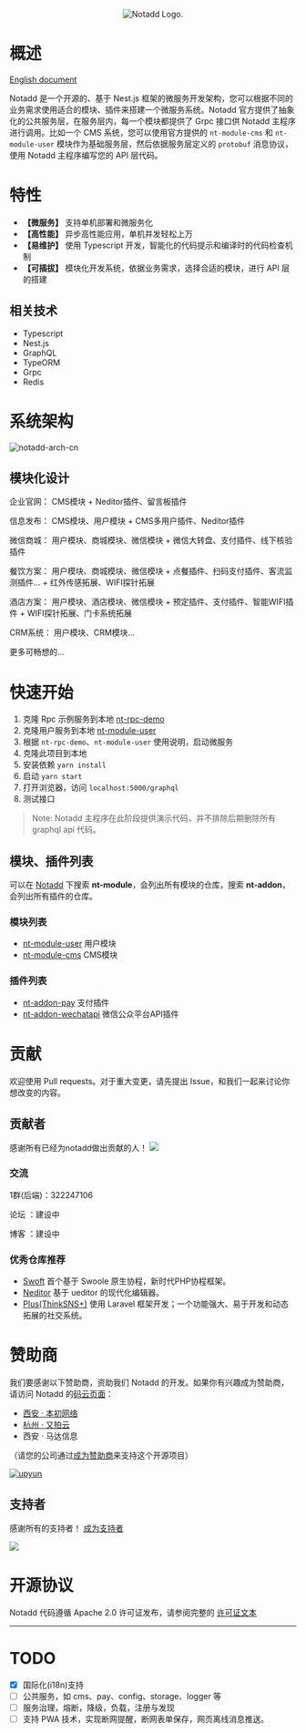 <p align="center"><img src="https://www.notadd.com/src/notado_logo420x96.svg" alt="Notadd Logo."></p>

# 概述

[English document](./README.md)

Notadd 是一个开源的、基于 Nest.js 框架的微服务开发架构，您可以根据不同的业务需求使用适合的模块、插件来搭建一个微服务系统。Notadd 官方提供了抽象化的公共服务层，在服务层内，每一个模块都提供了 Grpc 接口供 Notadd 主程序进行调用。比如一个 CMS 系统，您可以使用官方提供的 `nt-module-cms` 和 `nt-module-user` 模块作为基础服务层，然后依据服务层定义的 `protobuf` 消息协议，使用 Notadd 主程序编写您的 API 层代码。

# 特性

- **【微服务】** 支持单机部署和微服务化
- **【高性能】** 异步高性能应用，单机并发轻松上万
- **【易维护】** 使用 Typescript 开发，智能化的代码提示和编译时的代码检查机制
- **【可插拔】** 模块化开发系统，依据业务需求，选择合适的模块，进行 API 层的搭建

## 相关技术

- Typescript
- Nest.js
- GraphQL
- TypeORM
- Grpc
- Redis

# 系统架构

![notadd-arch-cn](https://www.notadd.com/src/notadd-arch-cn.svg)

## 模块化设计

企业官网： CMS模块 + Neditor插件、留言板插件

信息发布： CMS模块、用户模块 + CMS多用户插件、Neditor插件

微信商城： 用户模块、商城模块、微信模块 + 微信大转盘、支付插件、线下核验插件

餐饮方案： 用户模块、商城模块、微信模块 + 点餐插件、扫码支付插件、客流监测插件... + 红外传感拓展、WIFI探针拓展

酒店方案： 用户模块、酒店模块、微信模块 + 预定插件、支付插件、智能WIFI插件 + WIFI探针拓展、门卡系统拓展

CRM系统： 用户模块、CRM模块...

更多可畅想的...

# 快速开始

1. 克隆 Rpc 示例服务到本地 [nt-rpc-demo](https://github.com/notadd/nt-rpc-demo)
2. 克隆用户服务到本地 [nt-module-user](https://github.com/notadd/nt-module-user)
3. 根据 `nt-rpc-demo`、`nt-module-user` 使用说明，启动微服务
4. 克隆此项目到本地
5. 安装依赖 `yarn install`
6. 启动 `yarn start`
7. 打开浏览器，访问 `localhost:5000/graphql`
8. 测试接口

> Note: Notadd 主程序在此阶段提供演示代码，并不排除后期删除所有 graphql api 代码。

## 模块、插件列表

可以在 [Notadd](https://github.com/notadd) 下搜索 **nt-module**，会列出所有模块的仓库，搜索 **nt-addon**，会列出所有插件的仓库。

### 模块列表

- [nt-module-user](https://github.com/notadd/nt-module-user) 用户模块
- [nt-module-cms](https://github.com/notadd/nt-module-cms)  CMS模块

### 插件列表

- [nt-addon-pay](https://github.com/notadd/nt-addon-pay) 支付插件
- [nt-addon-wechatapi](https://github.com/notadd/nt-addon-wechatapi) 微信公众平台API插件

# 贡献

欢迎使用 Pull requests。对于重大变更，请先提出 Issue，和我们一起来讨论你想改变的内容。

## 贡献者

感谢所有已经为notadd做出贡献的人！
<a href="https://github.com/notadd/notadd/graphs/contributors"><img src="https://opencollective.com/notadd/contributors.svg?width=890&button=false" /></a>

### 交流

1群(后端)：322247106

论坛 ：建设中

博客 ：建设中

### 优秀仓库推荐

- [Swoft](https://github.com/swoft-cloud/swoft) 首个基于 Swoole 原生协程，新时代PHP协程框架。
- [Neditor](https://github.com/notadd/neditor) 基于 ueditor 的现代化编辑器。
- [Plus(ThinkSNS+)](https://github.com/slimkit/thinksns-plus) 使用 Laravel 框架开发；一个功能强大、易于开发和动态拓展的社交系统。

# 赞助商

我们要感谢以下赞助商，资助我们 Notadd 的开发。如果你有兴趣成为赞助商，请访问 Notadd 的[码云页面](https://gitee.com/notadd/notadd?donate=true)：

- [西安 · 本初网络](https://www.ibenchu.com)
- [杭州 · 又拍云](https://www.upyun.com)
- 西安 · 马达信息

（请您的公司通过[成为赞助商](https://opencollective.com/notadd#sponsor)来支持这个开源项目）

[![upyun](https://www.notadd.com/src/upyun.svg "又拍云")](https://console.upyun.com/register/?invite=r17EYO3BW)

## 支持者

感谢所有的支持者！ [成为支持者](https://opencollective.com/notadd#backer)

<a href="https://opencollective.com/notadd#backers" target="_blank"><img src="https://opencollective.com/notadd/backers.svg?width=890"></a>

# 开源协议

Notadd 代码遵循 Apache 2.0 许可证发布，请参阅完整的 [许可证文本](LICENSE)

----------

# TODO

- [x] 国际化(i18n)支持
- [ ] 公共服务，如 cms、pay、config、storage、logger 等
- [ ] 服务治理，熔断，降级，负载，注册与发现
- [ ] 支持 PWA 技术，实现断网提醒，断网表单保存，网页离线消息推送。
